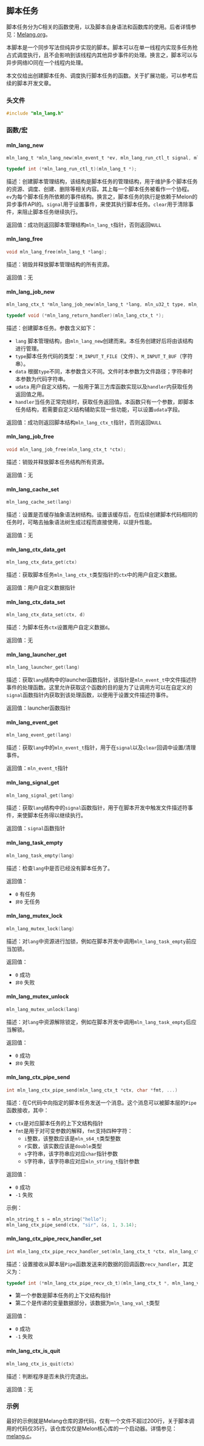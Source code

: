 ## 脚本任务

脚本任务分为C相关的函数使用，以及脚本自身语法和函数库的使用。后者详情参见：[Melang.org](https://melang.org)。

本脚本是一个同步写法但纯异步实现的脚本。脚本可以在单一线程内实现多任务抢占式调度执行，且不会影响到该线程内其他异步事件的处理。换言之，脚本可以与异步网络IO同在一个线程内处理。

本文仅给出创建脚本任务、调度执行脚本任务的函数。关于扩展功能，可以参考后续的脚本开发文章。



### 头文件

```c
#include "mln_lang.h"
```



### 函数/宏



#### mln_lang_new

```c
mln_lang_t *mln_lang_new(mln_event_t *ev, mln_lang_run_ctl_t signal, mln_lang_run_ctl_t clear);

typedef int (*mln_lang_run_ctl_t)(mln_lang_t *);
```

描述：创建脚本管理结构，该结构是脚本任务的管理结构，用于维护多个脚本任务的资源、调度、创建、删除等相关内容。其上每一个脚本任务被看作一个协程。`ev`为每个脚本任务所依赖的事件结构。换言之，脚本任务的执行是依赖于Melon的异步事件API的。`signal`用于设置事件，来使其执行脚本任务。`clear`用于清除事件，来阻止脚本任务继续执行。

返回值：成功则返回脚本管理结构`mln_lang_t`指针，否则返回`NULL`



#### mln_lang_free

```c
void mln_lang_free(mln_lang_t *lang);
```

描述：销毁并释放脚本管理结构的所有资源。

返回值：无



#### mln_lang_job_new

```c
mln_lang_ctx_t *mln_lang_job_new(mln_lang_t *lang, mln_u32_t type, mln_string_t *data, void *udata, mln_lang_return_handler handler);

typedef void (*mln_lang_return_handler)(mln_lang_ctx_t *);
```

描述：创建脚本任务。参数含义如下：

- `lang` 脚本管理结构，由`mln_lang_new`创建而来。本任务创建好后将由该结构进行管理。
- `type`脚本任务代码的类型：`M_INPUT_T_FILE`（文件）、`M_INPUT_T_BUF`（字符串）。
- `data` 根据`type`不同，本参数含义不同。文件时本参数为文件路径；字符串时本参数为代码字符串。
- `udata` 用户自定义结构，一般用于第三方库函数实现以及`handler`内获取任务返回值之用。
- `handler`当任务正常完结时，获取任务返回值。本函数只有一个参数，即脚本任务结构，若需要自定义结构辅助实现一些功能，可以设置`udata`字段。

返回值：成功则返回脚本结构`mln_lang_ctx_t`指针，否则返回`NULL`



#### mln_lang_job_free

```c
void mln_lang_job_free(mln_lang_ctx_t *ctx);
```

描述：销毁并释放脚本任务结构所有资源。

返回值：无



#### mln_lang_cache_set

```c
mln_lang_cache_set(lang)
```

描述：设置是否缓存抽象语法树结构。设置该缓存后，在后续创建脚本代码相同的任务时，可略去抽象语法树生成过程而直接使用，以提升性能。

返回值：无



#### mln_lang_ctx_data_get

```c
mln_lang_ctx_data_get(ctx)
```

描述：获取脚本任务`mln_lang_ctx_t`类型指针的`ctx`中的用户自定义数据。

返回值：用户自定义数据指针



#### mln_lang_ctx_data_set

```c
mln_lang_ctx_data_set(ctx, d)
```

描述：为脚本任务`ctx`设置用户自定义数据`d`。

返回值：无



#### mln_lang_launcher_get

```c
mln_lang_launcher_get(lang)
```

描述：获取`lang`结构中的launcher函数指针，该指针是`mln_event_t`中文件描述符事件的处理函数。这里允许获取这个函数的目的是为了让调用方可以在自定义的`signal`函数指针内获取到该处理函数，以便用于设置文件描述符事件。

返回值：launcher函数指针



#### mln_lang_event_get

```c
mln_lang_event_get(lang)
```

描述：获取`lang`中的`mln_event_t`指针，用于在`signal`以及`clear`回调中设置/清理事件。

返回值：`mln_event_t`指针



#### mln_lang_signal_get

```c
mln_lang_signal_get(lang)
```

描述：获取`lang`结构中的`signal`函数指针，用于在脚本开发中触发文件描述符事件，来使脚本任务得以继续执行。

返回值：`signal`函数指针



#### mln_lang_task_empty

```c
mln_lang_task_empty(lang)
```

描述：检查`lang`中是否已经没有脚本任务了。

返回值：

- `0` 有任务
- `非0` 无任务



#### mln_lang_mutex_lock

```c
mln_lang_mutex_lock(lang)
```

描述：对`lang`中资源进行加锁，例如在脚本开发中调用`mln_lang_task_empty`前应当加锁。

返回值：

- `0` 成功
- `非0` 失败



#### mln_lang_mutex_unlock

```c
mln_lang_mutex_unlock(lang)
```

描述：对`lang`中资源解除锁定，例如在脚本开发中调用`mln_lang_task_empty`后应当解锁。

返回值：

- `0` 成功
- `非0` 失败



#### mln_lang_ctx_pipe_send

```c
int mln_lang_ctx_pipe_send(mln_lang_ctx_t *ctx, char *fmt, ...)
```

描述：在C代码中向指定的脚本任务发送一个消息。这个消息可以被脚本层的`Pipe`函数接收，其中：

- `ctx`是对应脚本任务的上下文结构指针
- `fmt`是用于对可变参数的解释，`fmt`支持四种字符：
  - `i`整数，该整数应该是`mln_s64_t`类型整数
  - `r`实数，该实数应该是`double`类型
  - `s`字符串，该字符串应对应`char`指针参数
  - `S`字符串，该字符串应对应`mln_string_t`指针参数

返回值：

- `0` 成功
- `-1` 失败

示例：

```c
mln_string_t s = mln_string("hello");
mln_lang_ctx_pipe_send(ctx, "sir", &s, 1, 3.14);
```



#### mln_lang_ctx_pipe_recv_handler_set

```c
int mln_lang_ctx_pipe_recv_handler_set(mln_lang_ctx_t *ctx, mln_lang_ctx_pipe_recv_cb_t recv_handler);
```

描述：设置接收从脚本层`Pipe`函数发送来的数据的回调函数`recv_handler`，其定义为：

```c
typedef int (*mln_lang_ctx_pipe_recv_cb_t)(mln_lang_ctx_t *, mln_lang_val_t *);
```

- 第一个参数是脚本任务的上下文结构指针
- 第二个是传递的变量数据部分，该数据为`mln_lang_val_t`类型

返回值：

- `0` 成功
- `-1` 失败




#### mln_lang_ctx_is_quit

````c
mln_lang_ctx_is_quit(ctx)
````

描述：判断程序是否未执行完退出。

返回值：无



### 示例

最好的示例就是Melang仓库的源代码，仅有一个文件不超过200行，关于脚本调用的代码仅35行。该仓库仅仅是Melon核心库的一个启动器。详情参见：[melang.c](https://github.com/Water-Melon/Melang/blob/master/melang.c)。

